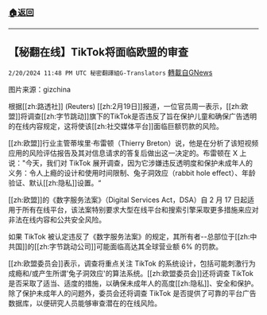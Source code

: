 ###  [:house:返回](README.md)
---


## 【秘翻在线】TikTok将面临欧盟的审查
`2/20/2024 11:48 PM UTC 秘密翻譯組G-Translators` [轉載自GNews](https://gnews.org/articles/2327059)

图片来源：gizchina

根据[[zh:路透社]] (Reuters) [[zh:2月19日]]报道，一位官员周一表示，[[zh:欧盟]]将调查[[zh:字节跳动]]旗下的TikTok是否违反了旨在保护儿童和确保广告透明的在线内容规定，这将使该[[zh:社交媒体平台]]面临巨额罚款的风险。

[[zh:欧盟]]行业主管蒂埃里·布雷顿（Thierry Breton）说，他是在分析了该短视频应用的风险评估报告及其对信息请求的答复后做出这一决定的。布雷顿在 X 上说："今天，我们对 TikTok 展开调查，因为它涉嫌违反透明度和保护未成年人的义务：令人上瘾的设计和使用时间限制、兔子洞效应（rabbit hole effect）、年龄验证、默认[[zh:隐私]]设置。“

[[zh:欧盟]]的《数字服务法案》（Digital Services Act，DSA）自 2 月 17 日起适用于所有在线平台，该法案特别要求大型在线平台和搜索引擎采取更多措施来应对非法在线内容和公共安全风险。

如果 TikTok 被认定违反了《数字服务法案》的规定，其所有者\--总部位于[[zh:中共国]]的[[zh:字节跳动公司]]可能面临高达其全球营业额 6% 的罚款。

[[zh:欧盟委员会]]表示，调查将重点关注 TikTok 的系统设计，包括可能刺激行为成瘾和/或产生所谓'兔子洞效应'的算法系统。[[zh:欧盟委员会]]还将调查 TikTok 是否采取了适当、适度的措施，以确保未成年人的高度[[zh:隐私]]、安全和保护。除了保护未成年人的问题外，委员会还将调查 TikTok 是否提供了可靠的平台广告数据库，以便研究人员能够审查潜在的在线风险。

